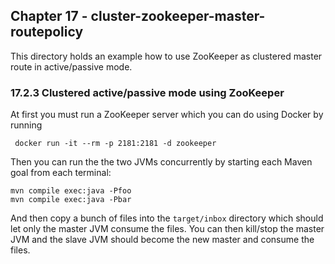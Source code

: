 Chapter 17 - cluster-zookeeper-master-routepolicy
-------------------------------------------------

This directory holds an example how to use ZooKeeper as clustered master route in active/passive mode.

### 17.2.3 Clustered active/passive mode using ZooKeeper

At first you must run a ZooKeeper server which you can do using Docker by running

     docker run -it --rm -p 2181:2181 -d zookeeper

Then you can run the the two JVMs concurrently by starting each Maven goal from each terminal:

    mvn compile exec:java -Pfoo
    mvn compile exec:java -Pbar

And then copy a bunch of files into the `target/inbox` directory which should let only the master
JVM consume the files. You can then kill/stop the master JVM and the slave JVM should become the
new master and consume the files.


